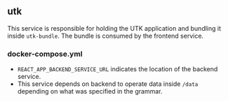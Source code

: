 ## utk

This service is responsible for holding the UTK application and bundling it inside `utk-bundle`. The bundle is consumed by the frontend service.

### docker-compose.yml

- `REACT_APP_BACKEND_SERVICE_URL` indicates the location of the backend service. 
- This service depends on backend to operate data inside `/data` depending on what was specified in the grammar. 
